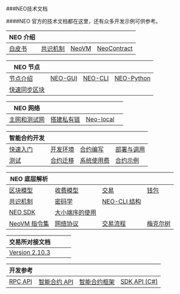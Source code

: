 ###NEO技术文档

####NEO 官方的技术文档都在这里，还有众多开发示例可供参考。

| NEO 介绍                      |                                      |                                    |                                                |
| ----------------------------- | ------------------------------------ | ---------------------------------- | ---------------------------------------------- |
| [白皮书](basic/whitepaper.md) | [共识机制](basic/technology/dbft.md) | [NeoVM](basic/technology/neovm.md) | [NeoContract](basic/technology/neocontract.md) |

| NEO 节点                           |                                |                              |                                       |
| ---------------------------------- | ------------------------------ | ---------------------------- | ------------------------------------- |
| [节点介绍](node/introduction.md)   | [NEO-GUI](node/gui/install.md) | [NEO-CLI](node/cli/setup.md) | [NEO-Python](node/python/overview.md) |
| [快速同步区块](node/syncblocks.md) |                                |                              |                                       |

| NEO 网络                           |                                              |                                                |      |
| ---------------------------------- | -------------------------------------------- | ---------------------------------------------- | ---- |
| [主网和测试网](network/testnet.md) | [搭建私有链 ](network/private-chain/solo.md) | [Neo-local](network/private-chain/neolocal.md) |      |

| 智能合约开发                                  |                                                     |                                |                                     |
| --------------------------------------------- | --------------------------------------------------- | ------------------------------ | ----------------------------------- |
| [快速入门](sc/gettingstarted/introduction.md) | [开发环境](sc/devenv/getting-started-csharp-mac.md) | [合约编写](sc/write/basics.md) | [部署与调用](sc/deploy/deploy.md)   |
| [测试](sc/test.md)                            | [合约迁移](sc/migrate.md)                           | [系统使用费](sc/fees.md)       | [合约示例](sc/sample/HelloWorld.md) |

| NEO 底层解析                                                 |                                                            |                                              |                                             |
| ------------------------------------------------------------ | ---------------------------------------------------------- | -------------------------------------------- | ------------------------------------------- |
| [区块模型](tooldev/concept/blockchain/block.md)              | [收费模型](tooldev/concept/charging_model.md)              | [交易](tooldev/concept/transaction.md)       | [钱包](tooldev/concept/wallets.md)          |
| [共识机制](tooldev/concept/consensus/consensus_algorithm.md) | [密码学](tooldev/concept/cryptography/encode_algorithm.md) | [NEO-CLI 结构](tooldev/neo_cli_structure.md) |                                             |
| [NEO SDK](tooldev/sdk/introduction.md)                       | [大小端序的使用](tooldev/endian.md)                        |                                              |                                             |
| [NeoVM 指令集](tooldev/advanced/neo_vm.md)                   | [网络协议](tooldev/advanced/network-protocol.md)           | [交易流程](tooldev/advanced/tx_execution.md) | [梅克尔树](tooldev/advanced/merkle_tree.md) |

| 交易所对接文档                                  |      |      |      |
| ----------------------------------------------- | ---- | ---- | ---- |
| [Version 2.10.3](exchange/2.10.3/deploynode.md) |      |      |      |

| 开发参考                                       |                                        |                                       |                                                             |
| ---------------------------------------------- | -------------------------------------- | ------------------------------------- | ----------------------------------------------------------- |
| [RPC API](reference/rpc/latest-version/api.md) | [智能合约 API](reference/scapi/api.md) | [智能合约框架](reference/scapi/fw.md) | [SDK API (C#)](https://docs.neo.org/developerguide/zh/api/) |


<link href="index.css" rel="stylesheet" />

